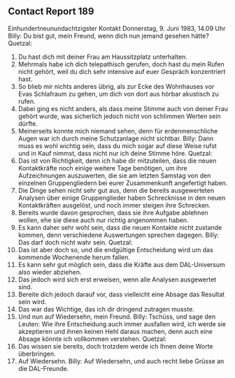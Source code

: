 ## Contact Report 189
Einhundertneunundachtzigster Kontakt
Donnerstag, 9. Juni 1983, 14.09 Uhr
Billy:
Du bist gut, mein Freund, wenn dich nun jemand gesehen hätte?
Quetzal:
1. Du hast dich mit deiner Frau am Haussitzplatz unterhalten.
2. Mehrmals habe ich dich telepathisch gerufen, doch hast du mein Rufen nicht gehört, weil du dich sehr intensive auf euer Gespräch konzentriert hast.
3. So blieb mir nichts anderes übrig, als zur Ecke des Wohnhauses vor Evas Schlafraum zu gehen, um dich von dort aus hörbar akustisch zu rufen.
4. Dabei ging es nicht anders, als dass meine Stimme auch von deiner Frau gehört wurde, was sicherlich jedoch nicht von schlimmen Werten sein dürfte.
5. Meinerseits konnte mich niemand sehen, denn für erdenmenschliche Augen war ich durch meine Schutzanlage nicht sichtbar.
Billy:
Dann muss es wohl wichtig sein, dass du mich sogar auf diese Weise rufst und in Kauf nimmst, dass nicht nur ich deine Stimme höre.
Quetzal:
6. Das ist von Richtigkeit, denn ich habe dir mitzuteilen, dass die neuen Kontaktkräfte noch einige weitere Tage benötigen, um ihre Aufzeichnungen auszuwerten, die sie am letzten Samstag von den einzelnen Gruppengliedern bei eurer Zusammenkunft angefertigt haben.
7. Die Dinge sehen nicht sehr gut aus, denn die bereits ausgewerteten Analysen über einige Gruppenglieder haben Schrecknisse in den neuen Kontaktkräften ausgelöst, und noch immer steigen ihre Schrecken.
8. Bereits wurde davon gesprochen, dass sie ihre Aufgabe ablehnen wollen, ehe sie diese auch nur richtig angenommen haben.
9. Es kann daher sehr wohl sein, dass die neuen Kontakte nicht zustande kommen, denn verschiedene Auswertungen sprechen dagegen.
Billy:
Das darf doch nicht wahr sein.
Quetzal:
10. Das ist aber doch so, und die endgültige Entscheidung wird um das kommende Wochenende herum fallen.
11. Es kann sehr gut möglich sein, dass die Kräfte aus dem DAL-Universum also wieder abziehen.
12. Das jedoch wird sich erst erweisen, wenn alle Analysen ausgewertet sind.
13. Bereite dich jedoch darauf vor, dass vielleicht eine Absage das Resultat sein wird.
14. Das war das Wichtige, das ich dir dringend zutragen musste.
15. Und nun auf Wiedersehn, mein Freund.
Billy:
Tschüss, und sage den Leuten: Wie ihre Entscheidung auch immer ausfallen wird, ich werde sie akzeptieren und ihnen keinen Hehl daraus machen, denn auch eine Absage könnte ich vollkommen verstehen.
Quetzal:
16. Das wissen sie bereits, doch trotzdem werde ich Ihnen deine Worte überbringen.
17. Auf Wiedersehn.
Billy:
Auf Wiedersehn, und auch recht liebe Grüsse an die DAL-Freunde.